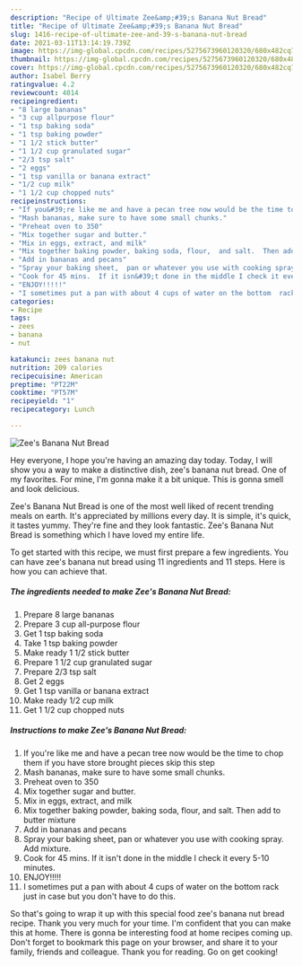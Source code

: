 ```yaml
---
description: "Recipe of Ultimate Zee&amp;#39;s Banana Nut Bread"
title: "Recipe of Ultimate Zee&amp;#39;s Banana Nut Bread"
slug: 1416-recipe-of-ultimate-zee-and-39-s-banana-nut-bread
date: 2021-03-11T13:14:19.739Z
image: https://img-global.cpcdn.com/recipes/5275673960120320/680x482cq70/zees-banana-nut-bread-recipe-main-photo.jpg
thumbnail: https://img-global.cpcdn.com/recipes/5275673960120320/680x482cq70/zees-banana-nut-bread-recipe-main-photo.jpg
cover: https://img-global.cpcdn.com/recipes/5275673960120320/680x482cq70/zees-banana-nut-bread-recipe-main-photo.jpg
author: Isabel Berry
ratingvalue: 4.2
reviewcount: 4014
recipeingredient:
- "8 large bananas"
- "3 cup allpurpose flour"
- "1 tsp baking soda"
- "1 tsp baking powder"
- "1 1/2 stick butter"
- "1 1/2 cup granulated sugar"
- "2/3 tsp salt"
- "2 eggs"
- "1 tsp vanilla or banana extract"
- "1/2 cup milk"
- "1 1/2 cup chopped nuts"
recipeinstructions:
- "If you&#39;re like me and have a pecan tree now would be the time to chop them if you have store brought pieces skip this step"
- "Mash bananas, make sure to have some small chunks."
- "Preheat oven to 350"
- "Mix together sugar and butter."
- "Mix in eggs, extract, and milk"
- "Mix together baking powder, baking soda, flour,  and salt.  Then add to butter mixture"
- "Add in bananas and pecans"
- "Spray your baking sheet,  pan or whatever you use with cooking spray. Add mixture."
- "Cook for 45 mins.  If it isn&#39;t done in the middle I check it every 5-10 minutes."
- "ENJOY!!!!!"
- "I sometimes put a pan with about 4 cups of water on the bottom  rack just in case but you don&#39;t have to do this."
categories:
- Recipe
tags:
- zees
- banana
- nut

katakunci: zees banana nut 
nutrition: 209 calories
recipecuisine: American
preptime: "PT22M"
cooktime: "PT57M"
recipeyield: "1"
recipecategory: Lunch

---
```



![Zee&#39;s Banana Nut Bread](https://img-global.cpcdn.com/recipes/5275673960120320/680x482cq70/zees-banana-nut-bread-recipe-main-photo.jpg)

Hey everyone, I hope you're having an amazing day today. Today, I will show you a way to make a distinctive dish, zee&#39;s banana nut bread. One of my favorites. For mine, I'm gonna make it a bit unique. This is gonna smell and look delicious.

Zee&#39;s Banana Nut Bread is one of the most well liked of recent trending meals on earth. It's appreciated by millions every day. It is simple, it's quick, it tastes yummy. They're fine and they look fantastic. Zee&#39;s Banana Nut Bread is something which I have loved my entire life.




To get started with this recipe, we must first prepare a few ingredients. You can have zee&#39;s banana nut bread using 11 ingredients and 11 steps. Here is how you can achieve that.

<!--inarticleads1-->

##### The ingredients needed to make Zee&#39;s Banana Nut Bread:

1. Prepare 8 large bananas
1. Prepare 3 cup all-purpose flour
1. Get 1 tsp baking soda
1. Take 1 tsp baking powder
1. Make ready 1 1/2 stick butter
1. Prepare 1 1/2 cup granulated sugar
1. Prepare 2/3 tsp salt
1. Get 2 eggs
1. Get 1 tsp vanilla or banana extract
1. Make ready 1/2 cup milk
1. Get 1 1/2 cup chopped nuts




<!--inarticleads2-->

##### Instructions to make Zee&#39;s Banana Nut Bread:

1. If you&#39;re like me and have a pecan tree now would be the time to chop them if you have store brought pieces skip this step
1. Mash bananas, make sure to have some small chunks.
1. Preheat oven to 350
1. Mix together sugar and butter.
1. Mix in eggs, extract, and milk
1. Mix together baking powder, baking soda, flour,  and salt.  Then add to butter mixture
1. Add in bananas and pecans
1. Spray your baking sheet,  pan or whatever you use with cooking spray. Add mixture.
1. Cook for 45 mins.  If it isn&#39;t done in the middle I check it every 5-10 minutes.
1. ENJOY!!!!!
1. I sometimes put a pan with about 4 cups of water on the bottom  rack just in case but you don&#39;t have to do this.




So that's going to wrap it up with this special food zee&#39;s banana nut bread recipe. Thank you very much for your time. I'm confident that you can make this at home. There is gonna be interesting food at home recipes coming up. Don't forget to bookmark this page on your browser, and share it to your family, friends and colleague. Thank you for reading. Go on get cooking!
